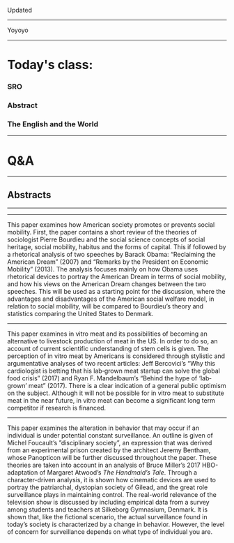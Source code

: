 Updated

----

Yoyoyo

---

<!-- .slide: data-background-color="black" data-background-transition="slide" data-transition-speed="slow" -->

# Today's class: 
### SRO 
### Abstract
### The English and the World

---

<!-- .slide: data-background-color="black" data-background-transition="zoom" data-transition-speed="fast" -->

# Q&A

---

## Abstracts

---

<!-- .slide: data-background-iframe="https://www.gymnasiet.dk/media/1577/srp_abstract_sep_13.pdf" data-background-interactive -->

---

<!-- .element: style="text-align: justify; font-size: 32px; font-family: Georgie" -->
This paper examines how American society promotes or prevents social mobility. First, the paper contains a short review of the theories of sociologist Pierre Bourdieu and the social science concepts of social heritage, social mobility, habitus and the forms of capital. This if followed by a rhetorical analysis of two speeches by Barack Obama: “Reclaiming the American Dream” (2007) and “Remarks by the President on Economic Mobility” (2013). The analysis focuses mainly on how Obama uses rhetorical devices to portray the American Dream in terms of social mobility, and how his views on the American Dream changes between the two speeches. This will be used as a starting point for the discussion, where the advantages and disadvantages of the American social welfare model, in relation to social mobility, will be compared to Bourdieu’s theory and statistics comparing the United States to Denmark.

---

<!-- .element: style="text-align: justify; font-size: 32px; font-family: Georgie" -->
This paper examines in vitro meat and its possibilities of becoming an alternative to livestock production of meat in the US. In order to do so, an account of current scientific understanding of stem cells is given. The perception of in vitro meat by Americans is considered through stylistic and argumentative analyses of two recent articles: Jeff Bercovici’s “Why this cardiologist is betting that his lab‐grown meat startup can solve the global food crisis” (2017) and Ryan F. Mandelbaum’s “Behind the hype of ‘lab‐grown’ meat” (2017). There is a clear indication of a general public optimism on the subject. Although it will not be possible for in vitro meat to substitute meat in the near future, in vitro meat can become a significant long term competitor if research is financed.

---

<!-- .element: style="text-align: justify; font-size: 32px; font-family: Georgie" -->

This paper examines the alteration in behavior that may occur if an individual is under potential constant surveillance. An outline is given of Michel Foucault’s ”disciplinary society”, an expression that was derived from an experimental prison created by the architect Jeremy Bentham, whose Panopticon will be further discussed throughout the paper. These theories are taken into account in an analysis of Bruce Miller’s 2017 HBO-adaptation of Margaret Atwood’s *The Handmaid’s Tale*. Through a character-driven analysis, it is shown how cinematic devices are used to portray the patriarchal, dystopian society of Gilead, and the great role surveillance  plays in maintaining control. The real-world relevance of the television show is discussed by including empirical data from a survey among students and teachers at Silkeborg Gymnasium, Denmark. It is shown that, like the fictional scenario, the actual surveillance found in today’s society is characterized by a change in behavior. However, the level of concern for surveillance depends on what type of individual you are.

